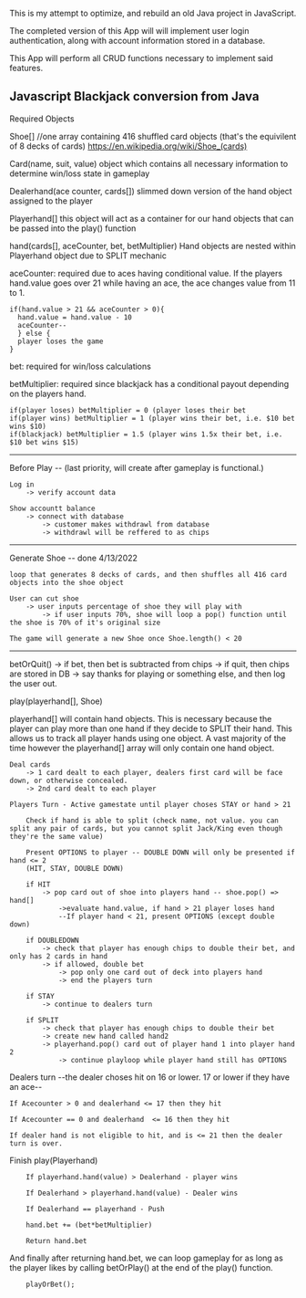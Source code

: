 This is my attempt to optimize, and rebuild an old Java project in JavaScript.

The completed version of this App will will implement user login authentication, along with account information stored in a database.

This App will perform all CRUD functions necessary to implement said features. 





Javascript Blackjack conversion from Java
-------------------------------------------------------
Required Objects

 Shoe[]
  //one array containing 416 shuffled card objects (that's the equivilent of 8 decks of cards) https://en.wikipedia.org/wiki/Shoe_(cards)
 
 Card(name, suit, value)
  object which contains all necessary information to determine win/loss state in gameplay

 Dealerhand(ace counter, cards[])
  slimmed down version of the hand object assigned to the player

 Playerhand[] 
  this object will act as a container for our hand objects that can be passed into the play() function 
 
 hand(cards[], aceCounter, bet, betMultiplier) 
  Hand objects are nested within Playerhand object due to SPLIT mechanic

  aceCounter: required due to aces having conditional value. If the players hand.value goes over 21 while having an ace, the ace changes value from 11   to 1. 
    
    if(hand.value > 21 && aceCounter > 0){
      hand.value = hand.value - 10
      aceCounter--
      } else {
      player loses the game
    }
  
  bet: required for win/loss calculations
  
  betMultiplier: required since blackjack has a conditional payout depending on the players hand.
  
    if(player loses) betMultiplier = 0 (player loses their bet
    if(player wins) betMultiplier = 1 (player wins their bet, i.e. $10 bet wins $10)
    if(blackjack) betMultiplier = 1.5 (player wins 1.5x their bet, i.e. $10 bet wins $15)
  

------------------------------------------------------------------------------------------------------------------------------------------------------------

Before Play -- (last priority, will create after gameplay is functional.)

    Log in
        -> verify account data

    Show accountt balance
        -> connect with database 
            -> customer makes withdrawl from database 
            -> withdrawl will be reffered to as chips
------------------------------------------------------------------------------------------------------------------------------------------------------------
Generate Shoe -- done 4/13/2022

    loop that generates 8 decks of cards, and then shuffles all 416 card objects into the shoe object

    User can cut shoe
        -> user inputs percentage of shoe they will play with
            -> if user inputs 70%, shoe will loop a pop() function until the shoe is 70% of it's original size

    The game will generate a new Shoe once Shoe.length() < 20
------------------------------------------------------------------------------------------------------------------------------------------------------------
    
betOrQuit()
    -> if bet,  then bet is subtracted from chips
    -> if quit, then chips are stored in DB
        -> say thanks for playing or something else, and then log the user out.

play(playerhand[], Shoe)

  playerhand[] will contain hand objects. This is necessary because the player can play more than one hand if they decide to SPLIT their hand.
  This allows us to track all player hands using one object. A vast majority of the time however the playerhand[] array will only contain one hand object.

    Deal cards
        -> 1 card dealt to each player, dealers first card will be face down, or otherwise concealed.
        -> 2nd card dealt to each player
    
    Players Turn - Active gamestate until player choses STAY or hand > 21
        
        Check if hand is able to split (check name, not value. you can split any pair of cards, but you cannot split Jack/King even though they're the same value)

        Present OPTIONS to player -- DOUBLE DOWN will only be presented if hand <= 2
        (HIT, STAY, DOUBLE DOWN) 

        if HIT
            -> pop card out of shoe into players hand -- shoe.pop() => hand[]
                ->evaluate hand.value, if hand > 21 player loses hand
                --If player hand < 21, present OPTIONS (except double down)
        
        if DOUBLEDOWN
            -> check that player has enough chips to double their bet, and only has 2 cards in hand
            -> if allowed, double bet 
                -> pop only one card out of deck into players hand
                -> end the players turn
        
        if STAY
            -> continue to dealers turn

        if SPLIT
            -> check that player has enough chips to double their bet
            -> create new hand called hand2
            -> playerhand.pop() card out of player hand 1 into player hand 2
                -> continue playloop while player hand still has OPTIONS
    
Dealers turn --the dealer choses hit on 16 or lower. 17 or lower if they have an ace--

    If Acecounter > 0 and dealerhand <= 17 then they hit
    
    If Acecounter == 0 and dealerhand  <= 16 then they hit

    If dealer hand is not eligible to hit, and is <= 21 then the dealer turn is over.

Finish play(Playerhand)

        If playerhand.hand(value) > Dealerhand - player wins

        If Dealerhand > playerhand.hand(value) - Dealer wins

        If Dealerhand == playerhand - Push

        hand.bet += (bet*betMultiplier)

        Return hand.bet
        
And finally after returning hand.bet, we can loop gameplay for as long as the player likes by calling betOrPlay() at the end of the play() function.

        playOrBet();
        
        
        
        
